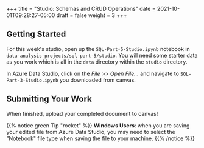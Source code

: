 +++
title = "Studio: Schemas and CRUD Operations"
date = 2021-10-01T09:28:27-05:00
draft = false
weight = 3
+++

## Getting Started

For this week's studio, open up the `SQL-Part-5-Studio.ipynb` notebook in `data-analysis-projects/sql-part-5/studio`. You will need some starter data as you work which is all in the `data` directory within the `studio` directory.

In Azure Data Studio, click on the *File* >> *Open File...* and navigate to `SQL-Part-3-Studio.ipynb` you downloaded from canvas.

## Submitting Your Work

When finished, upload your completed document to canvas!

{{% notice green Tip "rocket" %}}
**Windows Users**: when you are saving your edited file from Azure Data Studio, you may need to select the "Notebook" file type when saving the file to your machine.
{{% /notice %}}
